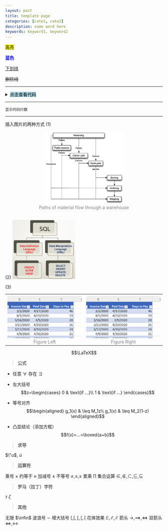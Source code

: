 ```yaml
---
layout: post
title: template page
categories: [cate1, cate2]
description: some word here
keywords: keyword1, keyword2
---
```


<span style="background-color: yellow; color: black;">高亮</span>

**<font color=blue>蓝色</font>**

<u>下划线</u>

~~删除线~~


---------------------------------------
<details><summary><span style="background-color: lightblue; color: black;">点击查看代码</span></summary>

```python
print("Hello, World!")
```
</details>

---------------------------------------
```py{.line-numbers}
显示代码行数
```

---------------------------------------


插入图片的两种方式
(1)
<center>
    <img src="/images/2022-10/Snipaste_2022-10-01_10-24-37.png" width="50%"> <br>
    <div style="color: #808080;">Paths of material flow through a warehouse</div>
</center><br>

(2)
<img src="/images/2021-12/Screenshot 2021-12-23 at 9.31.33 PM.png" width="40%">

(3)
<table><tr>
<td><img src="/images/2022-06/Snipaste_2022-06-04_15-31-32.png" border=0>    <center><div style="color: #808080;">Figure Left</div></td>
<td><img src="/images/2022-06/Snipaste_2022-06-04_15-31-32.png" border=0>
<center><div style="color: #808080;">Figure Right</div></td>
</tr></table>

$$\LaTeX$$
> **公式**

- 任意 $\forall$ 存在 $\exists$
- 左大括号
$$z=\begin{cases}
0 & \text{if ...}\\
1 & \text{if ...}
\end{cases}$$

- 等号对齐
$$\begin{aligned}
g_1(x) & \leq M_1z\\
g_1(x) & \leq M_2(1-z)
\end{aligned}$$

- 凸显结论（添加方框）
$$f(x)=...=\boxed{a+b}$$

> **求导**

$\"u$, $\dot u$

> **运算符**

乘号 $\times$
约等于 $\approx$
加减号 $\pm$
不等号 $\neq, \leq, \geq$
累乘 $\prod$
集合运算 $\in,\notin,\subset,\subseteq,\subsetneq$

> **罗马（拉丁）字符**

$\tau$
$\zeta$

> **其他**

无限 $\infin$
波浪号 $\sim$
增大括号 $[,\big[, \Big[, \bigg[, \Bigg[$
花体效果 $\mathbb{E}, \mathcal{E}, \mathscr{E}$
箭头 $\to, \implies, \iff$
双箭头 $\Leftrightarrow, \leftrightarrow$


